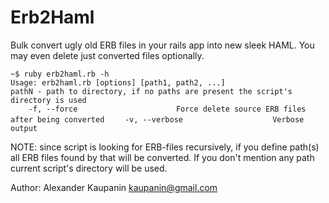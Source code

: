 # Erb2Haml

Bulk convert ugly old ERB files in your rails app into new sleek HAML.
You may even delete just converted files optionally. 

`~$ ruby erb2haml.rb -h`  
`Usage: erb2haml.rb [options] [path1, path2, ...]`  
`pathN - path to directory, if no paths are present the script's directory is used`  
`    -f, --force                      Force delete source ERB files after being converted`
`    -v, --verbose                    Verbose output`


NOTE: since script is looking for ERB-files recursively, if you define path(s) all ERB files found by that will be converted.
If you don't mention any path current script's directory will be used.


Author: Alexander Kaupanin <kaupanin@gmail.com>
